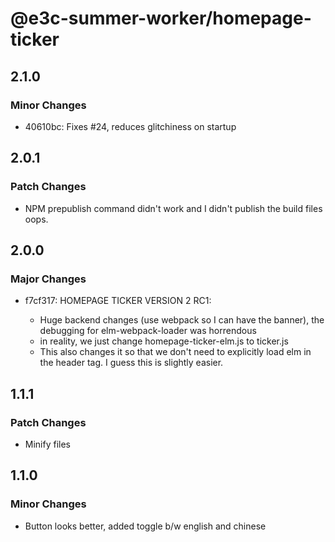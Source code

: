 # @e3c-summer-worker/homepage-ticker

## 2.1.0

### Minor Changes

- 40610bc: Fixes #24, reduces glitchiness on startup

## 2.0.1

### Patch Changes

- NPM prepublish command didn't work and I didn't publish the build files oops.

## 2.0.0

### Major Changes

- f7cf317: HOMEPAGE TICKER VERSION 2 RC1:

  - Huge backend changes (use webpack so I can have the banner), the debugging for elm-webpack-loader was horrendous
  - in reality, we just change homepage-ticker-elm.js to ticker.js
  - This also changes it so that we don't need to explicitly load elm in the header tag. I guess this is slightly easier.

## 1.1.1

### Patch Changes

- Minify files

## 1.1.0

### Minor Changes

- Button looks better, added toggle b/w english and chinese
